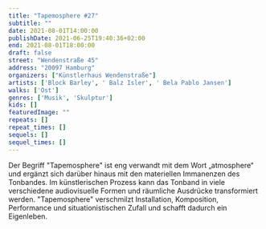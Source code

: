 ```yaml
---
title: "Tapemosphere #27"
subtitle: ""
date: 2021-08-01T14:00:00
publishDate: 2021-06-25T19:40:36+02:00
end: 2021-08-01T18:00:00
draft: false
street: "Wendenstraße 45"
address: "20097 Hamburg"
organizers: ["Künstlerhaus Wendenstraße"]
artists: ['Block Barley', ' Balz Isler', ' Bela Pablo Jansen']
walks: ['Ost']
genres: ['Musik', 'Skulptur']
kids: []
featuredImage: ""
repeats: []
repeat_times: []
sequels: []
sequel_times: []
---
```


Der Begriff "Tapemosphere" ist eng verwandt mit dem Wort „atmosphere“ und ergänzt sich darüber hinaus mit den materiellen Immanenzen des Tonbandes. Im künstlerischen Prozess kann das Tonband in viele verschiedene audiovisuelle Formen und räumliche Ausdrücke transformiert werden. "Tapemosphere" verschmilzt Installation, Komposition, Performance und situationistischen Zufall und schafft dadurch ein Eigenleben.
